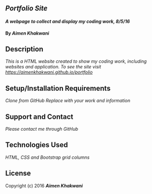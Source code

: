 ## _Portfolio Site_

#### _A webpage to collect and display my coding work, 8/5/16_

#### By _**Aimen Khakwani**_

## Description

_This is a HTML website created to show my coding work, including websites and application. To see the site visit https://aimenkhakwani.github.io/portfolio_

## Setup/Installation Requirements

*Clone from GitHub*
*Replace with your work and information*

## Support and Contact

_Please contact me through GitHub_

## Technologies Used

_HTML, CSS and Bootstrap grid columns_

## License

Copyright (c) 2016 **_Aimen Khakwani_**
